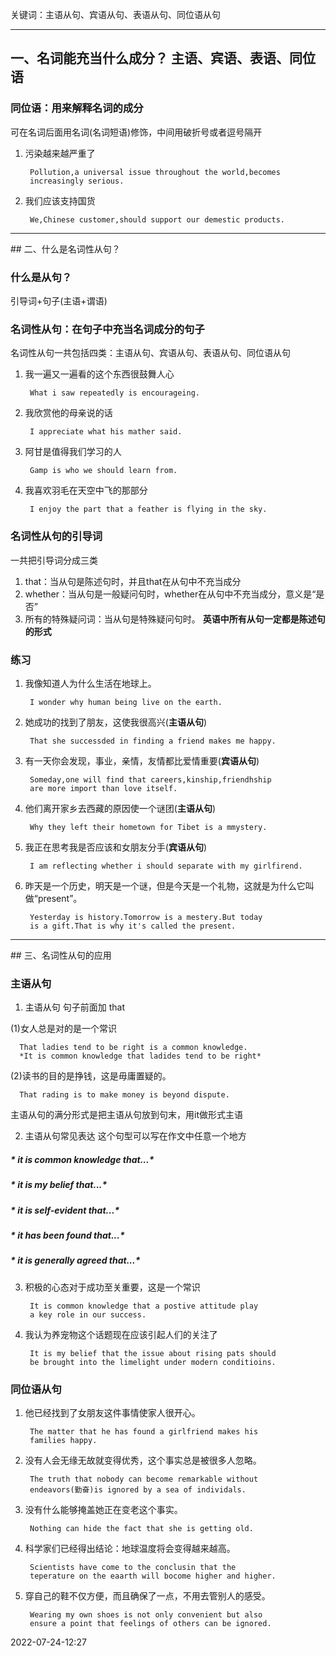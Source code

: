 关键词：主语从句、宾语从句、表语从句、同位语从句
<hr>


## 一、名词能充当什么成分？  主语、宾语、表语、同位语

###  同位语：用来解释名词的成分
可在名词后面用名词(名词短语)修饰，中间用破折号或者逗号隔开

1. 污染越来越严重了

        Pollution,a universal issue throughout the world,becomes
        increasingly serious.   
2. 我们应该支持国货

        We,Chinese customer,should support our demestic products.
<hr>
## 二、什么是名词性从句？

###  什么是从句？
引导词+句子(主语+谓语)

###  名词性从句：在句子中充当名词成分的句子
名词性从句一共包括四类：主语从句、宾语从句、表语从句、同位语从句
1. 我一遍又一遍看的这个东西很鼓舞人心

        What i saw repeatedly is encourageing.
2. 我欣赏他的母亲说的话

        I appreciate what his mather said.
3. 阿甘是值得我们学习的人

        Gamp is who we should learn from.
4. 我喜欢羽毛在天空中飞的那部分

        I enjoy the part that a feather is flying in the sky.

### 	名词性从句的引导词
一共把引导词分成三类
1. that：当从句是陈述句时，并且that在从句中不充当成分
2. whether：当从句是一般疑问句时，whether在从句中不充当成分，意义是“是否”
3. 所有的特殊疑问词：当从句是特殊疑问句时。
**英语中所有从句一定都是陈述句的形式**

### 	练习
1. 我像知道人为什么生活在地球上。

        I wonder why human being live on the earth.
2. 她成功的找到了朋友，这使我很高兴(**主语从句**)

        That she successded in finding a friend makes me happy.


3. 有一天你会发现，事业，亲情，友情都比爱情重要(**宾语从句**)

        Someday,one will find that careers,kinship,friendhship
        are more import than love itself.


4. 他们离开家乡去西藏的原因使一个谜团(**主语从句**)

        Why they left their hometown for Tibet is a mmystery.


5. 我正在思考我是否应该和女朋友分手(**宾语从句**)

        I am reflecting whether i should separate with my girlfirend.


6. 昨天是一个历史，明天是一个谜，但是今天是一个礼物，这就是为什么它叫做“present”。

        Yesterday is history.Tomorrow is a mestery.But today 
        is a gift.That is why it's called the present.

<hr>
## 三、名词性从句的应用

### 主语从句
1. 主语从句
句子前面加 that

(1)女人总是对的是一个常识

      That ladies tend to be right is a common knowledge.
      *It is common knowledge that ladides tend to be right*
      
(2)读书的目的是挣钱，这是毋庸置疑的。

      That rading is to make money is beyond dispute.
      
主语从句的满分形式是把主语从句放到句末，用it做形式主语

2. 主语从句常见表达
这个句型可以写在作文中任意一个地方
#####    *  it is common knowledge that...*
#####    *  it is my belief that...*
#####    *  it is self-evident that...*
#####    *  it has been found that...*
#####    *  it is generally agreed that...*

3. 积极的心态对于成功至关重要，这是一个常识

        It is common knowledge that a postive attitude play
        a key role in our success.

4. 我认为养宠物这个话题现在应该引起人们的关注了

        It is my belief that the issue about rising pats should
        be brought into the limelight under modern conditioins.

### 同位语从句

1. 他已经找到了女朋友这件事情使家人很开心。

        The matter that he has found a girlfriend makes his
        families happy.
2. 没有人会无缘无故就变得优秀，这个事实总是被很多人忽略。

        The truth that nobody can become remarkable without 
        endeavors(勤奋)is ignored by a sea of individals.
3. 没有什么能够掩盖她正在变老这个事实。

        Nothing can hide the fact that she is getting old.
4. 科学家们已经得出结论：地球温度将会变得越来越高。	

        Scientists have come to the conclusin that the 
        teperature on the eaarth will bocome higher and higher.
5. 穿自己的鞋不仅方便，而且确保了一点，不用去管别人的感受。

        Wearing my own shoes is not only convenient but also 
        ensure a point that feelings of others can be ignored.





2022-07-24-12:27
